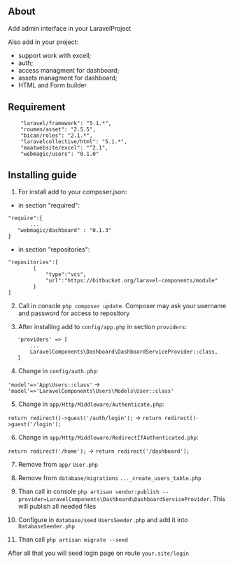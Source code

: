 ## About

Add admin interface in your LaravelProject

Also add in your project:

- support work with excell;
- auth;
- access managment for dashboard;
- assets managment for dashboard;
- HTML and Form builder


## Requirement

```
    "laravel/framework": "5.1.*",
    "roumen/asset": "2.5.5",
    "bican/roles": "2.1.*",
    "laravelcollective/html": "5.1.*",
    "maatwebsite/excel": "^2.1",
    "webmagic/users": "0.1.0"
```

## Installing guide

1. For install add to your composer.json:

 - in section "required":

 ```
 "require":{
        ...
    "webmagic/dashboard" : "0.1.3"
 }
 ```

 - in section "repositories":

 ```
 "repositories":[
         {
             "type":"vcs",
             "url":"https://bitbucket.org/laravel-components/module"
         }
 ]
 ```

2. Call in console `php composer update`. Composer may ask your username and password for access to repository

3. After installing add to `config/app.php` in section `providers`:

 ```
    'providers' => [
        ...
        LaravelComponents\Dashboard\DashboardServiceProvider::class,
    ]
 ```

4. Change in `config/auth.php`:

 `'model'=>'App\Users::class'` -> `'model'=>'LaravelComponents\Users\Models\User::class'`

5. Change in `app/Http/Middleware/Authenticate.php`:

 `return redirect()->guest('/auth/login');` -> `return redirect()->guest('/login');`

6. Change in `app/Http/Middleware/RedirectIfAuthenticated.php`:

  `return redirect('/home');` -> `return redirect('/dashboard');`

7. Remove from `app/` `User.php`

8. Remove from  `database/migrations` `..._create_users_table.php`

9. Than call in console `php artisan vendor:publish --provider=LaravelComponents\Dashboard\DashboardServiceProvider`. This will publish all needed files

10. Configure in `database/seed` `UsersSeeder.php` and add it into `DatabaseSeeder.php`

11. Than call `php artisan migrate --seed`

After all that you will seed login page on route `your.site/login`

